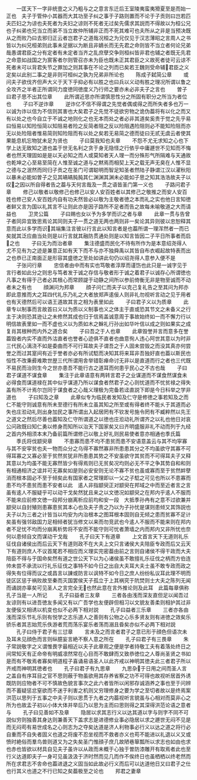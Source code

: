 <!-- { "loadSidebar": true } -->
　　一匡天下一字非统壹之义乃粗与之之意言东迁后王室陵夷蛮夷猾夏至是而始一正也　夫子于管仲小其器而大其功至子纠之事于子路则置而不论于子贡则曰岂若匹夫匹妇之为谅也夫死者为夫妇之谅则不死者无过矣先儒求其説而不得故以为桓公兄也子纠弟也兄当立而弟不当立故仲所辅非正而不死其难可也夫所从之非是当预决既从之而败乃曰去邪归正云者岂君子之道哉况桓之为兄仅见于汉志薄昭之言周人之书皆以为纠兄桓弟则此事未足据以为断且非嫡长而无先君之命则皆不当立者何论兄弟哉愚谓君臣之分有定者有未定者当齐之乱庶孽交争则桓纠皆非君也辅之者既无先君之命意如战国之为賔客者尔则管召亦未为臣也既未正其君臣之义故死者徒可云谅不死者未可以背君失节之罪加之则其事在不论之列而已矣若王魏则受命辅君臣之义定矣以此别二事之是非则可桓纠之孰为兄弟非所论也
　　陈成子弑简公章
　　或问夫子欲伐齐但声大义于天下乎抑必有以胜之也曰兵以义动有胜之理况所谓以鲁之全攻齐之半者正所谓同力度徳同徳度义乃行师之要亦未必非夫子之言也
　　曽子曰君子思不出其位章
　　此所谓近思亦所谓慎思性分之所固有职分之所当为者位也
　　子曰不逆诈章
　　逆诈亿不信不得谓之先觉者偶或得之而所失者多也万一以诚为诈以信为不信则其害也大矣君子之先觉不徒欲穷物之诡伪葢将有以化之而又有以处之也今自立于不诚之地则化之也无本而处之者必非其道矣奚贵于觉之先乎易曰恒易以知险恒简以知阻易者险之反简者阻之反以险阻遇险阻则必不能知险阻而亦无以处险阻者惟易简则知险阻而有以处之矣若无易简之德而徒曰无贰无虞云者使其果能息机忘物犹未足为贤也
　　子曰莫我知也夫章
　　不怨不尤无求知之心也下学上达无致知之道也盖于世无名利之贪于身无隐怪之行依乎中庸遯世不见知而不悔者也然天理固如是是以天必知之而人或莫知者天人理一而分殊形气所隔难与天通故也乾坤之心至易至简在人惟至诚之道与之黙焉而相契上天之载无声无臭在人惟不显之德与之泯然而同归子贡之在圣门可谓聪明而智足知圣者然陆子静谓江汉以濯秋阳以暴未必能如曽子之见其皜皜肫肫其仁渊渊其渊未必能如子思之知其浩浩故夫子以叹之因以所自得者告之葢与天何言哉及一贯之语皆圣门第一义也
　　子路问君子章
　　修己以敬者以敬修己也修己以安人安百姓者以其修己之敬推之而安人安百姓也修己安人安百姓内自有功夫然皆必以敬为主敬者徳之本而礼之实也他日言知徳者鲜又言为国以礼其言不让则此亦是因子路所不足者而告之故每未喻敬道之大而请益也
　　卫灵公篇
　　子曰赐也女以予为多学而识之者与章
　　此章一贯与告曾子者同异宜致思焉论其同则夫子一贯之道无两也两则非一矣论其异则彼以忠恕释其意而此以多学而识其端集注言彼以行言此以知言者是也葢所谓一理浑然者一而已矣就其泛应曲当处则是以行言就其融防贯通处则是以知言皆因二子平日所事者而启之也
　　子曰无为而治者章
　　集注德盛而民化不待有所作为是本意绍尧得人尤不见有为之迹是兼意正如有天下而不与亦不独舜禹以其皆自布衣崛起故特表而出之也恭已正南面正是形容其盛徳之至处如讲此句仍以绍尧得人意参入便不是
　　子张问行章
　　忠信者由中而有实也笃敬者淳厚而谨饬也此只是一诚字见于言行者如此分之则忠与笃者发于诚之存信与敬者形于诚之着君子以诚存心所谓徳也凡事之有得于己者必其根心而常顾諟于动静之间所以参前倚衡无非是物至诚而不动者未之有也
　　顔渊问为邦章
　　顔子问仁而夫子以克己复礼告之至其问为邦亦即此意推而大之耳四代礼乐乃礼之大者放郑声逺佞人则非礼勿视听言动之见于用者也有天德然后可以语王道故其言之相为表里如此
　　子曰君子义以为质章
　　此章专以制事而言故首曰义以为质以义制事也义之体主于直或恐其节文之未备义之行主于决则恐其逊让之未修然其成也归于信焉盖诚意周于事故始终如一而不懈力行以明信故表里如一而不虚也义以为质如木之榦礼行孙出如华叶信以成之则如果实之成复肖其根种而内外之道合矣
　　子曰吾之于人也章
　　此章毁誉并言而意多在誉葢毁者内实不直而外沽直者也誉者心迹俱不直者也曲意徇人违心阿世其意以为时非三代民心漓浇不如是委曲而不可行耳故夫子谓吾之于人固未尝毁之而没其真亦何尝誉之而过其寔间有近于誉者亦必有所试騐而决知其将来耳非吾独好直也葢以斯民也恒性不改秉彛难欺世歴三代所谓用舎举错彰瘅命讨无非以是直道而行之者也三代既不易民而治则生今之世亦患吾不能行古之道耳而何患乎民心之不古也哉
　　子曰君子谋道不谋食章
　　集注于此章语意有两转言君子之业谋道而不谋食然谋食未必得食而谋道禄在其中似乎谋道乃所以谋食者然君子之心则忧道而不忧贫禄之得失盖有所不计焉尔岂同于谋食者之心哉义理极为完备若迳直説下即是今日科举之学非道也
　　子曰知及之章
　　此章似专为临民者发知及仁守是修徳之事若知及之而仁不能守则诚意有所未至德行有所未立虽其知之所至或有得者终不能乆于其道而必失也庄涖动礼则出身加民之事所谓出入起居罔有不钦发号施令罔有不臧粹然以先王之道文之然后尽善也葢知及仁守所谓道之以徳也庄涖动礼所谓齐之以礼也他日对哀公问政既曰知仁勇以修身而知所以治天下国家矣又曰齐明盛服非礼不动而列于九经之首内外相须本末乃备前篇所谓修己以敬上好礼则民易使者意亦相通也季氏篇
　　季氏将伐颛臾章
　　不患寡而患不均不患贫而患不安语意盖云与其不均寜寡与其不安寜贫也夫一物而众分之乌得不寡然寡非所患患其分之不均虽欲守其寡不可得耳寡之又寡必至于贫然贫犹非所患患其势之不安虽欲守其贫而不可得耳夫子又释其意以为均虽不能无寡然皆少有得焉则已无贫矣况均则必无不平之争其势自和和则有相通相济之谊并可无寡矣如是则必安安则无论不寡不贫也虽或寡而至于贫然衅孽消而根本固必不至于倾矣此有国家者之常理即以一父之子騐之可见也所以不患寡而患不均不患贫而患不安者以此　逺人非指颛臾正对颛臾在邦域之中而至近者言之言虽有逺人不服疑乎可以动干戈矣然犹且来之以文徳况如颛臾之在邦内乎逺人不服而不能来应前修文徳一段邦分崩离析应前均和安一段　大抵季孙冉有之意不过欲兼并颛臾以自封殖则患寡患贫其本心也及夫子责之乃以为子孙忧是谋则患倾又其饰説也夫子以为三者之计皆当以均安为内治根本之图耳根本固则自无倾之患而贫寡不足计矣虽有强邻敌国力足相倾者犹当修文以来而勿竞武也今逺人不服而不能来则在邦内者不足忧不均而分崩离析势将不安而不能守则可忧者萧墙之内而邦内又非所忧也奈何以患倾自文而谋动干戈哉
　　孔子曰天下有道章
　　上文首言天下无道则礼乐征伐自诸侯出而后云天下有道则政不在大夫上文只言诸侯大夫陪臣专政而后又云天下有道则庶人不议首尾若不相应而义理实完密葢由前之言则自诸侯不得干政而大夫陪臣不得与于国命矣然有道之世公天下以为心诸侯虽不敢擅礼乐征伐之柄而方伯连帅未尝不承流以行礼乐征伐之事特不如今日之出自大夫耳大夫士虽不敢专政而政之得失有位得而议之或昌言以諌或防言以讽特不如今日之庶人纷纷私议耳此理不明而徒区区惩于祸败故至秦而灭国罢侯天子孤立于上其祸究于阬焚则士大夫之陈列无闻而诵説亦辜矣可见圣人之言完全无也然此意在言外推论则及此耳　此篇每章俱称孔子当是一人所记
　　孔子曰益者三友章
　　三者各由浅而深友直但足以闻吾过友谅则有以进吾徳友多闻又有以广吾学也友便辟但相习以文貌友善柔则相护其过非友便佞又相诱以机变也似不必两下相对説
　　孔子曰益者三乐章
　　三者亦各由浅而深乐节礼乐则有悦学之志乐道人之善则有公物之心乐多贤友则有进徳之效矣乐骄乐者其志始荒乐佚游者荒而荡乐宴乐者荡而溺且昏矣亦似不必两下相对説
　　孔子曰侍于君子有三愆章
　　言未及之而言者君子之意已形于顔色但语次未及耳未见顔色而言则纵臆妄言絶不察人意之所在
　　孔子曰君子有三畏章
　　朱子常説敬字之义谓惟畏字最相近以夫子此章观之便是学者持敬工夫有着落处终日之间常知天有正命帝有明威凛然常在心目而不敢肆而又致恭徳位之人尊尚圣贤之书如是而有不敬焉者寡矣明道程子喜诵易语圣人以此齐戒以神明其徳夫此三者君子所以齐戒而神明其徳者也
　　孔子曰君子有九思章
　　九思杂于日用之间而圣人言之盖自有序耳目之官不思则蔽于物虽欲用其存养省察之功不可得也故视听居首外诱既防则应物者不可不慎故色貌言事次之此六者皆所以闲邪存诚涵养之事也至于问辨而不蓄疑惩忿窒欲而不迷于利害之机则又穷理修身之要为学之至切者故以是终焉案洪范以思列于五事之中夫子则以思贯于九者之内葢视听言貌虽与心相对而莫非心之所为也故孟子初以小体大体并举后乃以思为主而曰思则得之其深得洪范论语之意者与
　　孔子曰见善如不及章
　　隐居以求其志行义以达其道以字与则字不同不可説似穷则独善其身达则兼善天下盖求志是进德修业事必隐居以求之遯世无闷不见是而无闷苟有易世成名之心则志为之夺矣达道是济人利物事必行义以达之道之将行必自重而不自失者固义也道之将废不忍坐视而不救者亦义也苟不能进以礼退以义又或愤时絶俗而羣鸟兽则道又为之失矣圣门惟顔子庶几故陋巷箪瓢所以求志也如由也求也赤也皆欲以材具自见夫子虽许以从政而未概于心独于曽防漆雕开有取焉者此也至行义达道即夫子一身可见虽汲汲于济时然而见几而作不俟终日也虽栖栖以终老然而所在求君志不舎命也葢进退之义固当如此故必行义而后可以达道他日又曰君子之仕也行其义也道之不行已知之矣葢极至之论也
　　邦君之妻章
